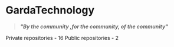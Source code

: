 # GardaTechnology

> ***"By the community ,for the community, of the community"***

Private repositories - 16
Public repositories - 2
